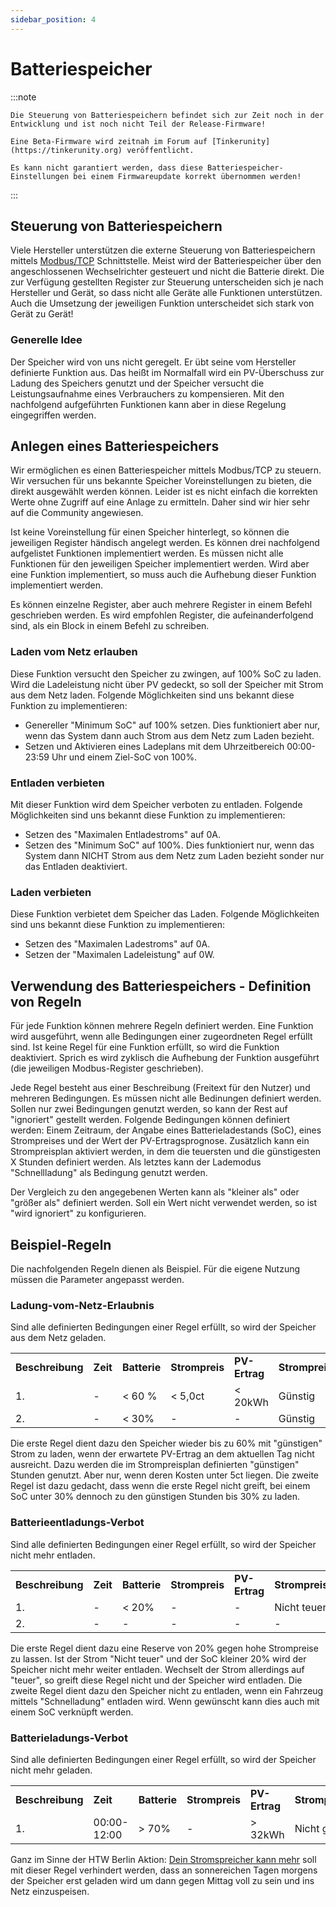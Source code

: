 ```yaml
---
sidebar_position: 4
---
```


# Batteriespeicher

:::note

    Die Steuerung von Batteriespeichern befindet sich zur Zeit noch in der Entwicklung und ist noch nicht Teil der Release-Firmware!
    
    Eine Beta-Firmware wird zeitnah im Forum auf [Tinkerunity](https://tinkerunity.org) veröffentlicht.

    Es kann nicht garantiert werden, dass diese Batteriespeicher-Einstellungen bei einem Firmwareupdate korrekt übernommen werden!
:::


## Steuerung von Batteriespeichern

Viele Hersteller unterstützen die externe Steuerung von Batteriespeichern mittels [Modbus/TCP](/docs/compatible_devices/interfaces#modbustcp) Schnittstelle.
Meist wird der Batteriespeicher über den angeschlossenen Wechselrichter gesteuert und nicht die Batterie direkt. Die zur Verfügung gestellten Register zur Steuerung unterscheiden sich je nach Hersteller und Gerät, so dass nicht alle Geräte
alle Funktionen unterstützen. Auch die Umsetzung der jeweiligen Funktion unterscheidet sich stark von Gerät zu Gerät!

### Generelle Idee

Der Speicher wird von uns nicht geregelt. Er übt seine vom Hersteller definierte Funktion aus. Das heißt im Normalfall wird ein PV-Überschuss zur Ladung des Speichers genutzt und der Speicher versucht die Leistungsaufnahme eines Verbrauchers
zu kompensieren. Mit den nachfolgend aufgeführten Funktionen kann aber in diese Regelung eingegriffen werden.

## Anlegen eines Batteriespeichers

Wir ermöglichen es einen Batteriespeicher mittels Modbus/TCP zu steuern. Wir versuchen für uns bekannte Speicher Voreinstellungen zu bieten, die direkt ausgewählt werden können.
Leider ist es nicht einfach die korrekten Werte ohne Zugriff auf eine Anlage zu ermitteln. Daher sind wir hier sehr auf die Community angewiesen.

Ist keine Voreinstellung für einen Speicher hinterlegt, so können die jeweiligen Register händisch angelegt werden. Es können drei nachfolgend aufgelistet Funktionen implementiert werden. 
Es müssen nicht alle Funktionen für den jeweiligen Speicher implementiert werden. Wird aber eine Funktion implementiert, so muss auch die Aufhebung dieser Funktion implementiert werden.

Es können einzelne Register, aber auch mehrere Register in einem Befehl geschrieben werden. Es wird empfohlen Register, die aufeinanderfolgend sind, als ein Block in einem Befehl zu schreiben. 

### Laden vom Netz erlauben

Diese Funktion versucht den Speicher zu zwingen, auf 100% SoC zu laden. Wird die Ladeleistung nicht über PV gedeckt, so soll der Speicher mit Strom aus dem Netz laden. Folgende Möglichkeiten sind uns bekannt diese Funktion zu implementieren:

 * Genereller "Minimum SoC" auf 100% setzen. Dies funktioniert aber nur, wenn das System dann auch Strom aus dem Netz zum Laden bezieht.
 * Setzen und Aktivieren eines Ladeplans mit dem Uhrzeitbereich 00:00-23:59 Uhr und einem Ziel-SoC von 100%.

### Entladen verbieten

Mit dieser Funktion wird dem Speicher verboten zu entladen. Folgende Möglichkeiten sind uns bekannt diese Funktion zu implementieren:

 * Setzen des "Maximalen Entladestroms" auf 0A.
 * Setzen des "Minimum SoC" auf 100%. Dies funktioniert nur, wenn das System dann NICHT Strom aus dem Netz zum Laden bezieht sonder nur das Entladen deaktiviert.

### Laden verbieten

Diese Funktion verbietet dem Speicher das Laden. Folgende Möglichkeiten sind uns bekannt diese Funktion zu implementieren:

 * Setzen des "Maximalen Ladestroms" auf 0A.
 * Setzen der "Maximalen Ladeleistung" auf 0W.


## Verwendung des Batteriespeichers - Definition von Regeln

Für jede Funktion können mehrere Regeln definiert werden. Eine Funktion wird ausgeführt, wenn alle Bedingungen einer zugeordneten Regel erfüllt sind. Ist keine Regel für eine Funktion erfüllt, so wird die Funktion deaktiviert. 
Sprich es wird zyklisch die Aufhebung der Funktion ausgeführt (die jeweiligen Modbus-Register geschrieben).

Jede Regel besteht aus einer Beschreibung (Freitext für den Nutzer) und mehreren Bedingungen. Es müssen nicht alle Bedinungen definiert werden. Sollen nur zwei Bedingungen genutzt werden, so kann der Rest auf "ignoriert" gestellt werden.
Folgende Bedingungen können definiert werden: Einem Zeitraum, der Angabe eines Batterieladestands (SoC), eines Strompreises und der Wert der PV-Ertragsprognose. Zusätzlich kann ein Strompreisplan aktiviert werden, in dem die teuersten
und die günstigesten X Stunden definiert werden. Als letztes kann der Lademodus "Schnellladung" als Bedingung genutzt werden.

Der Vergleich zu den angegebenen Werten kann als "kleiner als" oder "größer als" definiert werden. Soll ein Wert nicht verwendet werden, so ist "wird ignoriert" zu konfigurieren.

## Beispiel-Regeln
Die nachfolgenden Regeln dienen als Beispiel. Für die eigene Nutzung müssen die Parameter angepasst werden.

### Ladung-vom-Netz-Erlaubnis

Sind alle definierten Bedingungen einer Regel erfüllt, so wird der Speicher aus dem Netz geladen.

<table>
<tr><td><b>Beschreibung</b></td><td><b>Zeit</b></td><td><b>Batterie</b></td><td><b>Strompreis</b></td><td><b>PV-Ertrag</b></td><td><b>Strompreisplan</b></td><td><b>Schnellladung</b></td></tr>
<tr><td>1.</td><td>-</td><td>< 60 %</td><td>< 5,0ct</td><td>< 20kWh</td><td>Günstig</td><td>-</td></tr>
<tr><td>2.</td><td>-</td><td>< 30%</td><td>-</td><td>-</td><td>Günstig</td><td>-</td></tr>
</table>

Die erste Regel dient dazu den Speicher wieder bis zu 60% mit "günstigen" Strom zu laden, wenn der erwartete PV-Ertrag an dem aktuellen Tag nicht ausreicht. Dazu werden die im Strompreisplan definierten "günstigen" Stunden genutzt. Aber nur, wenn deren Kosten unter 5ct liegen.
Die zweite Regel ist dazu gedacht, dass wenn die erste Regel nicht greift, bei einem SoC unter 30% dennoch zu den günstigen Stunden bis 30% zu laden.

### Bat­te­rie­ent­la­dungs-Verbot

Sind alle definierten Bedingungen einer Regel erfüllt, so wird der Speicher nicht mehr entladen.

<table>
<tr><td><b>Beschreibung</b></td><td><b>Zeit</b></td><td><b>Batterie</b></td><td><b>Strompreis</b></td><td><b>PV-Ertrag</b></td><td><b>Strompreisplan</b></td><td><b>Schnellladung</b></td></tr>
<tr><td>1.</td><td>-</td><td>< 20%</td><td>-</td><td>-</td><td>Nicht teuer</td><td>-</td></tr>
<tr><td>2.</td><td>-</td><td>-</td><td>-</td><td>-</td><td>-</td><td>Aktiv</td></tr>
</table>

Die erste Regel dient dazu eine Reserve von 20% gegen hohe Strompreise zu lassen. Ist der Strom "Nicht teuer" und der SoC kleiner 20% wird der Speicher nicht mehr weiter entladen. Wechselt der Strom allerdings auf "teuer", so greift diese Regel nicht und der Speicher wird entladen.
Die zweite Regel dient dazu den Speicher nicht zu entladen, wenn ein Fahrzeug mittels "Schnelladung" entladen wird. Wenn gewünscht kann dies auch mit einem SoC verknüpft werden.


### Bat­te­rie­la­dungs-Verbot

Sind alle definierten Bedingungen einer Regel erfüllt, so wird der Speicher nicht mehr geladen.

<table>
<tr><td><b>Beschreibung</b></td><td><b>Zeit</b></td><td><b>Batterie</b></td><td><b>Strompreis</b></td><td><b>PV-Ertrag</b></td><td><b>Strompreisplan</b></td><td><b>Schnellladung</b></td></tr>
<tr><td>1.</td><td>00:00-12:00</td><td>> 70%</td><td>-</td><td>> 32kWh</td><td>Nicht günstig</td><td>-</td></tr>
</table>

Ganz im Sinne der HTW Berlin Aktion: [Dein Stromspreicher kann mehr](https://solar.htw-berlin.de/dein-stromspeicher-kann-mehr/) soll mit dieser Regel verhindert werden, dass an sonnereichen Tagen morgens der Speicher erst geladen wird um dann gegen Mittag voll zu sein und ins Netz einzuspeisen.
